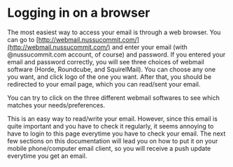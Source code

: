 # Logging in on a browser

The most easiest way to access your email is through a web browser. You can go to [http://webmail.nussucommit.com/](http://webmail.nussucommit.com/) and enter your email (with @nussucommit.com account, of course) and password. If you entered your email and password correctly, you will see three choices of webmail software (Horde, Roundcube, and SquirelMail). You can choose any one you want, and click logo of the one you want. After that, you should be redirected to your email page, which you can read/sent your email. 

You can try to click on the three different webmail softwares to see which matches your needs/preferences.

This is an easy way to read/write your email. However, since this email is quite important and you have to check it regularly, it seems annoying to have to login to this page everytime you have to check your email. The next few sections on this documentation will lead you on how to put it on your mobile phone/computer email client, so you will receive a push update everytime you get an email.